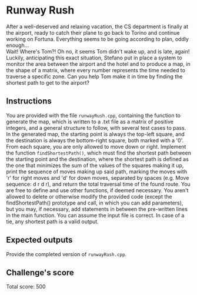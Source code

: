 # Runway Rush
After a well-deserved and relaxing vacation, the CS department is finally at the airport, ready to catch their plane
to go back to Torino and continue working on Fortuna. Everything seems to be going according to plan, oddly enough...  
Wait! Where's Tom?! Oh no, it seems Tom didn't wake up, and is late, again! Luckily, anticipating this exact situation,
Stefano put in place a system to monitor the area between the airport and the hotel and to produce a map, in the shape
of a matrix, where every number represents the time needed to traverse a specific zone. Can you help Tom make it in time
by finding the shortest path to get to the airport?

## Instructions
You are provided with the file `runwayRush.cpp`, containing the function to generate the map, which is written to a .txt
file as a matrix of positive integers, and a general structure to follow, with several test cases to pass. 
In the generated map, the starting point is always the top-left square, and the destination is always the bottom-right
square, both marked with a '0'. From each square, you are only allowed to move down or right. Implement the function 
`findShortestPath()`, which must find the shortest path between the starting point and the destination, where the shortest
path is defined as the one that minimizes the sum of the values of the squares making it up, print the sequence of moves making up 
said path, marking the moves with 'r' for right moves and 'd' for down moves, separated by spaces (e.g. Move sequence: d r d r), 
and return the total traversal time of the found route.
You are free to define and use other functions, if deemed necessary. You aren't allowed to delete or otherwise modify the
provided code (except the findShortestPath() prototype and call, in which you can add parameters), but you may, 
if necessary, add statements in between the pre-written lines in the main
function. You can assume the input file is correct. In case of a tie, any shortest path is a valid output.

## Expected outputs
Provide the completed version of `runwayRush.cpp`.

## Challenge's score
Total score: 500
